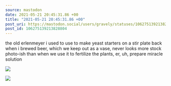 ```yaml
---
source: mastodon
date: 2021-05-21 20:45:31.86 +00
title: "2021-05-21 20:45:31.86 +00"
post_uri: https://mastodon.social/users/gravely/statuses/106275139213828804
post_id: 106275139213828804
---
```

the old erlenmeyer i used to use to make yeast starters on a stir plate back when i brewed beer, which we keep out as a vase, never looks more stock photo-ish than when we use it to fertilize the plants, er, uh, prepare miracle solution


![](/images/106275138968849501.jpg)

![](/images/106275139098353045.jpg)

